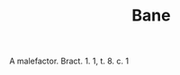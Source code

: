 ---
title: Bane
letter: B
permalink: "/definitions/bane.html"
body: A malefactor. Bract. 1. 1, t. 8. c. 1
published_at: '2018-07-07'
source: Black's Law Dictionary
layout: post
---